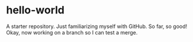 # hello-world
A starter repository.
Just familiarizing myself with GitHub. So far, so good!
Okay, now working on a branch so I can test a merge.

